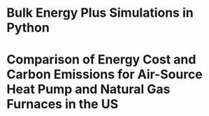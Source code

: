 # Bulk Energy Plus Simulations in Python
# Comparison of Energy Cost and Carbon Emissions for Air-Source Heat Pump and Natural Gas Furnaces in the US
